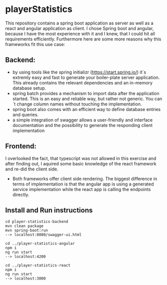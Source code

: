 # playerStatistics
This repository contains a spring boot application as server as well as a react and angular application as client. 
I chose Spring boot and angular, because I have the most experience with it and I knew, that I could hit all requirements efficiently. 
Furthermore here are some more reasons why this frameworks fit this use case: 
## Backend:
  - by using tools like the spring initializr (https://start.spring.io/) it´s extremly easy and fast to generate your boiler-plate server application. This already contains the relevant dependencies and an in-memory database setup.
 - spring batch provides a mechanism to import data after the application started. This is an easy and reliable way, but rather not generic. You can´t change column names without touching the implementation.
 - spring boot also comes with an efficient way to define database entries and queries.
 - a simple integration of swagger allows a user-friendly and interface documentation and the possibility to generate the responding client implementation
  
## Frontend:
  I overlooked the fact, that typescript was not allowed in this exercise and after finding out, I aquired some basic knowledge of the react framework and re-did the client side.
 - Both frameworks offer client side rendering. The biggest difference in terms of implementation is that the angular app is using a generated service implementation while the react app is calling the endpoints directly.
 
 ## Install and Run instructions
    cd player-statistics-backend
    mvn clean package
    mvn spring-boot:run 
    --> localhost:8080/swagger-ui.html
    
    cd ../player-statistics-angular
    npm i
    ng run start
    --> localhost:4200
    
    cd ../player-statistics-react
    npm i
    ng run start
    --> localhost:3000
